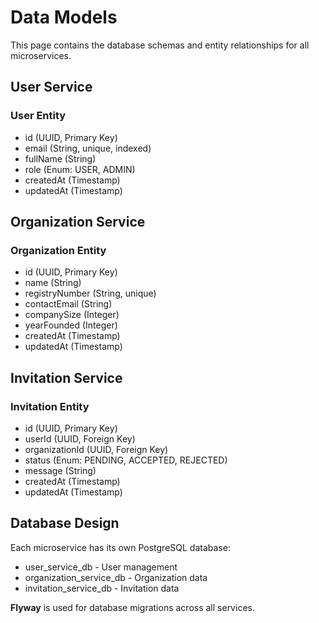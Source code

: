 ﻿# Data Models

This page contains the database schemas and entity relationships for all microservices.

## User Service

### User Entity
- id (UUID, Primary Key)
- email (String, unique, indexed)
- fullName (String)
- role (Enum: USER, ADMIN)
- createdAt (Timestamp)
- updatedAt (Timestamp)

## Organization Service

### Organization Entity
- id (UUID, Primary Key)
- name (String)
- registryNumber (String, unique)
- contactEmail (String)
- companySize (Integer)
- yearFounded (Integer)
- createdAt (Timestamp)
- updatedAt (Timestamp)

## Invitation Service

### Invitation Entity
- id (UUID, Primary Key)
- userId (UUID, Foreign Key)
- organizationId (UUID, Foreign Key)
- status (Enum: PENDING, ACCEPTED, REJECTED)
- message (String)
- createdAt (Timestamp)
- updatedAt (Timestamp)

## Database Design

Each microservice has its own PostgreSQL database:
- user_service_db - User management
- organization_service_db - Organization data
- invitation_service_db - Invitation data

**Flyway** is used for database migrations across all services.

